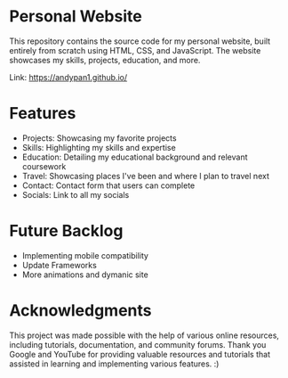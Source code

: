# Personal Website

This repository contains the source code for my personal website, built entirely from scratch using HTML, CSS, and JavaScript. The website showcases my skills, projects, education, and more.

Link: https://andypan1.github.io/

# Features
- Projects: Showcasing my favorite projects
- Skills: Highlighting my skills and expertise
- Education: Detailing my educational background and relevant coursework
- Travel: Showcasing places I've been and where I plan to travel next
- Contact: Contact form that users can complete
- Socials: Link to all my socials

# Future Backlog

- Implementing mobile compatibility
- Update Frameworks
- More animations and dymanic site

# Acknowledgments

This project was made possible with the help of various online resources, including tutorials, documentation, and community forums. Thank you Google and YouTube for providing valuable resources and tutorials that assisted in learning and implementing various features. :)
